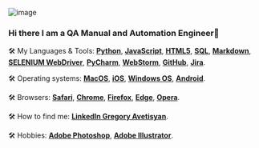 ![image](https://user-images.githubusercontent.com/118332660/204694043-47bb629b-7102-49a7-8308-ada220619f74.png)

### Hi there I am a QA Manual and Automation Engineer👋

🛠️ My Languages & Tools: **[Python](https://www.python.org/)**, **[JavaScript](JavaScript.com)**, **[HTML5](https://html.com/)**, **[SQL]()**, **[Markdown](https://www.markdownguide.org/)**,  **[SELENIUM WebDriver](https://www.selenium.dev/documentation/webdriver/)**, **[PyCharm](https://www.jetbrains.com/pycharm/)**, **[WebStorm](https://www.jetbrains.com/webstorm/)**, **[GitHub](https://github.com/)**, **[Jira](https://www.atlassian.com/software/jira)**.

🛠️ Operating systems: **[MacOS](https://www.apple.com/macos/ventura/)**, **[iOS](https://www.apple.com/ios/ios-16/)**, **[Windows OS](https://www.microsoft.com/en-us/windows)**, **[Android](https://www.android.com/)**.

🛠️ Browsers: **[Safari](https://www.apple.com/safari/)**, **[Chrome](https://www.google.com/chrome/)**, **[Firefox](https://www.mozilla.org/en-US/)**, **[Edge](https://www.microsoft.com/en-us/edge?form=MM145U)**, **[Opera](https://www.opera.com/)**.


🛠️ How to find me: **[LinkedIn Gregory Avetisyan](https://www.linkedin.com/in/gregory-avetisyan/)**.


🛠️ Hobbies: **[Adobe Photoshop](https://www.adobe.com/products/photoshop.html)**, **[Adobe Illustrator](https://www.adobe.com/products/illustrator.html)**.



<!--
**gregory-avetis/gregory-avetis** is a ✨ _special_ ✨ repository because its `README.md` (this file) appears on your GitHub profile.

Here are some ideas to get you started:

- 🔭 I’m currently working on ...
- 🌱 I’m currently learning ...
- 👯 I’m looking to collaborate on ...
- 🤔 I’m looking for help with ...
- 💬 Ask me about ...
- 📫 How to reach me: ...
- 😄 Pronouns: ...
- ⚡ Fun fact: ...
-->
